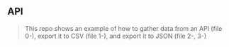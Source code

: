 ## API
> This repo shows an example of how to gather data from an API (file 0-), export it to CSV (file 1-), and export it to JSON (file 2-, 3-)